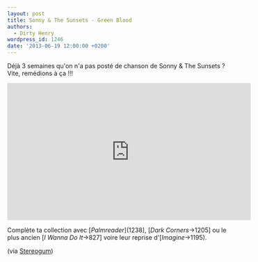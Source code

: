 ```yaml
---
layout: post
title: Sonny & The Sunsets - Green Blood
authors:
  - Dirty Henry
wordpress_id: 1246
date: '2013-06-19 12:00:00 +0200'
---
```

Déjà 3 semaines qu'on n'a pas posté de chanson de Sonny & The Sunsets ? Vite, remédions à ça !!!

<iframe width="560" height="315" src="http://www.youtube.com/embed/5i5zO7aXiFA" frameborder="0" allowfullscreen></iframe>

Complète ta collection avec [*Palmreader*](1238], [*Dark Corners*->1205] ou le plus ancien [*I Wanna Do It*->827] voire leur reprise d'[*Imagine*->1195).

(via [Stereogum](http://www.stereogum.com/1384481/sonny-the-sunsets-green-blood-video/video/))

